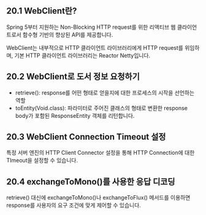 ## 20.1 WebClient란?
Spring 5부터 지원하는 Non-Blocking HTTP request를 위한 리액티브 웹 클라이언트로서 함수형 기반의 향상된 API를 제공합니다.

WebClient는 내부적으로 HTTP 클라이언트 라이브러리에게 HTTP request를 위임하며, 기본 HTTP 클라이언트 라이브러리는 Reactor Netty입니다.

## 20.2 WebClient로 도서 정보 요청하기
- retrieve(): response를 어떤 형태로 얻을지에 대한 프로세스의 시작을 선언하는 역할
- toEntity(Void.class): 파라미터로 주어진 클래스의 형태로 변환한 response body가 포함된 ResponseEntity 객체를 리턴합니다.

## 20.3 WebClient Connection Timeout 설정
특정 서버 엔진의 HTTP Client Connector 설정을 통해 HTTP Connection에 대한 TImeout을 설정할 수 있습니다.

## 20.4 exchangeToMono()를 사용한 응답 디코딩
retrieve() 대신에 exchangeToMono()나 exchangeToFlux() 메서드를 이용하면 response를 사용자의 요구 조건에 맞게 제어할 수 있습니다.